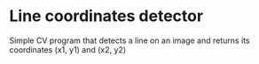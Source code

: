 # Line coordinates detector
Simple CV program that detects a line on an image and returns its coordinates (x1, y1) and (x2, y2)
